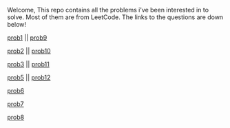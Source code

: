 Welcome,
This repo contains all the problems i've been interested in to solve. Most of them are from LeetCode.
The links to the questions are down below!

[prob1](https://leetcode.com/explore/learn/card/fun-with-arrays/511/in-place-operations/3260/) || [prob9](https://leetcode.com/problems/median-of-two-sorted-arrays/description/)

[prob2](https://leetcode.com/explore/learn/card/fun-with-arrays/511/in-place-operations/3575/) || [prob10](https://leetcode.com/problems/palindrome-number/description/)

[prob3](https://leetcode.com/explore/learn/card/fun-with-arrays/523/conclusion/3228/) || [prob11](https://leetcode.com/problems/find-first-and-last-position-of-element-in-sorted-array/)

[prob5](https://leetcode.com/explore/learn/card/fun-with-arrays/523/conclusion/3574/) || [prob12](https://leetcode.com/problems/reverse-integer/)

[prob6](https://leetcode.com/problems/binary-search/description/)

[prob7](https://leetcode.com/problems/fibonacci-number/description/)

[prob8](https://leetcode.com/problems/two-sum/description/)
